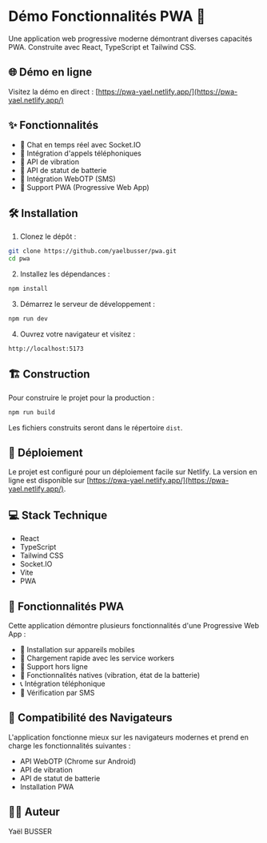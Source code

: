 # Démo Fonctionnalités PWA 🚀

Une application web progressive moderne démontrant diverses capacités PWA. Construite avec React, TypeScript et Tailwind CSS.

## 🌐 Démo en ligne

Visitez la démo en direct : [https://pwa-yael.netlify.app/](https://pwa-yael.netlify.app/)

## ✨ Fonctionnalités

- 💬 Chat en temps réel avec Socket.IO
- 📱 Intégration d'appels téléphoniques
- 📳 API de vibration
- 🔋 API de statut de batterie
- 📲 Intégration WebOTP (SMS)
- 📱 Support PWA (Progressive Web App)

## 🛠️ Installation

1. Clonez le dépôt :
```bash
git clone https://github.com/yaelbusser/pwa.git
cd pwa
```

2. Installez les dépendances :
```bash
npm install
```

3. Démarrez le serveur de développement :
```bash
npm run dev
```

4. Ouvrez votre navigateur et visitez :
```
http://localhost:5173
```

## 🏗️ Construction

Pour construire le projet pour la production :

```bash
npm run build
```

Les fichiers construits seront dans le répertoire `dist`.

## 🚀 Déploiement

Le projet est configuré pour un déploiement facile sur Netlify. La version en ligne est disponible sur [https://pwa-yael.netlify.app/](https://pwa-yael.netlify.app/).

## 💻 Stack Technique

- React
- TypeScript
- Tailwind CSS
- Socket.IO
- Vite
- PWA

## 📱 Fonctionnalités PWA

Cette application démontre plusieurs fonctionnalités d'une Progressive Web App :

- 📲 Installation sur appareils mobiles
- 💨 Chargement rapide avec les service workers
- 🔄 Support hors ligne
- 📳 Fonctionnalités natives (vibration, état de la batterie)
- 📞 Intégration téléphonique
- 📱 Vérification par SMS

## 🌟 Compatibilité des Navigateurs

L'application fonctionne mieux sur les navigateurs modernes et prend en charge les fonctionnalités suivantes :
- API WebOTP (Chrome sur Android)
- API de vibration
- API de statut de batterie
- Installation PWA

## 👨‍💻 Auteur

Yaël BUSSER